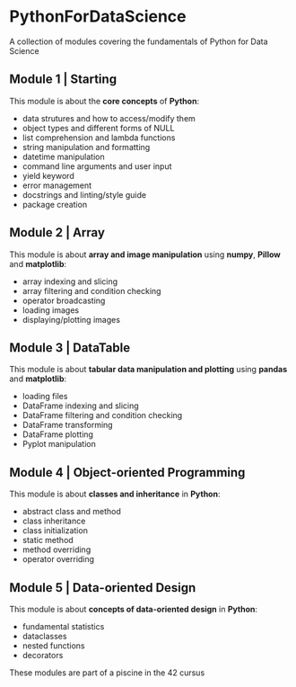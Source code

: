 # PythonForDataScience
A collection of modules covering the fundamentals of Python for Data Science

## Module 1 | Starting
This module is about the **core concepts** of **Python**:
- data strutures and how to access/modify them
- object types and different forms of NULL
- list comprehension and lambda functions
- string manipulation and formatting
- datetime manipulation
- command line arguments and user input
- yield keyword
- error management
- docstrings and linting/style guide
- package creation

## Module 2 | Array
This module is about **array and image manipulation** using **numpy**, **Pillow** and **matplotlib**:
- array indexing and slicing
- array filtering and condition checking
- operator broadcasting
- loading images
- displaying/plotting images

## Module 3 | DataTable
This module is about **tabular data manipulation and plotting** using **pandas** and **matplotlib**:
- loading files
- DataFrame indexing and slicing
- DataFrame filtering and condition checking
- DataFrame transforming
- DataFrame plotting
- Pyplot manipulation

## Module 4 | Object-oriented Programming
This module is about **classes and inheritance** in **Python**:
- abstract class and method
- class inheritance
- class initialization
- static method
- method overriding
- operator overriding

## Module 5 | Data-oriented Design
This module is about **concepts of data-oriented design** in **Python**:
- fundamental statistics
- dataclasses
- nested functions
- decorators

These modules are part of a piscine in the 42 cursus
